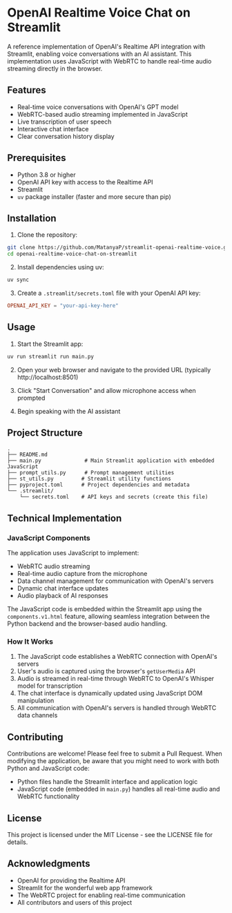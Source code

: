 # OpenAI Realtime Voice Chat on Streamlit

A reference implementation of OpenAI's Realtime API integration with Streamlit, enabling voice conversations with an AI assistant. This implementation uses JavaScript with WebRTC to handle real-time audio streaming directly in the browser.

## Features

- Real-time voice conversations with OpenAI's GPT model
- WebRTC-based audio streaming implemented in JavaScript
- Live transcription of user speech
- Interactive chat interface
- Clear conversation history display

## Prerequisites

- Python 3.8 or higher
- OpenAI API key with access to the Realtime API
- Streamlit
- `uv` package installer (faster and more secure than pip)

## Installation

1. Clone the repository:

```bash
git clone https://github.com/MatanyaP/streamlit-openai-realtime-voice.git
cd openai-realtime-voice-chat-on-streamlit
```

2. Install dependencies using uv:

```bash
uv sync
```

3. Create a `.streamlit/secrets.toml` file with your OpenAI API key:

```toml
OPENAI_API_KEY = "your-api-key-here"
```

## Usage

1. Start the Streamlit app:

```bash
uv run streamlit run main.py
```

2. Open your web browser and navigate to the provided URL (typically http://localhost:8501)

3. Click "Start Conversation" and allow microphone access when prompted

4. Begin speaking with the AI assistant

## Project Structure

```
.
├── README.md
├── main.py              # Main Streamlit application with embedded JavaScript
├── prompt_utils.py      # Prompt management utilities
├── st_utils.py         # Streamlit utility functions
├── pyproject.toml      # Project dependencies and metadata
└── .streamlit/
    └── secrets.toml    # API keys and secrets (create this file)
```

## Technical Implementation

### JavaScript Components

The application uses JavaScript to implement:

- WebRTC audio streaming
- Real-time audio capture from the microphone
- Data channel management for communication with OpenAI's servers
- Dynamic chat interface updates
- Audio playback of AI responses

The JavaScript code is embedded within the Streamlit app using the `components.v1.html` feature, allowing seamless integration between the Python backend and the browser-based audio handling.

### How It Works

1. The JavaScript code establishes a WebRTC connection with OpenAI's servers
2. User's audio is captured using the browser's `getUserMedia` API
3. Audio is streamed in real-time through WebRTC to OpenAI's Whisper model for transcription
4. The chat interface is dynamically updated using JavaScript DOM manipulation
5. All communication with OpenAI's servers is handled through WebRTC data channels

## Contributing

Contributions are welcome! Please feel free to submit a Pull Request. When modifying the application, be aware that you might need to work with both Python and JavaScript code:

- Python files handle the Streamlit interface and application logic
- JavaScript code (embedded in `main.py`) handles all real-time audio and WebRTC functionality

## License

This project is licensed under the MIT License - see the LICENSE file for details.

## Acknowledgments

- OpenAI for providing the Realtime API
- Streamlit for the wonderful web app framework
- The WebRTC project for enabling real-time communication
- All contributors and users of this project
